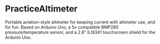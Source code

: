 # PracticeAltimeter
Portable aviation-style altimeter for keeping current with altimeter use, and for fun.
Based on Arduino Uno, a 5v compatible BMP280 pressure/temperature sensor, and a 2.8"
ILI9341 touchscreen shield for the Ardunio Uno.
